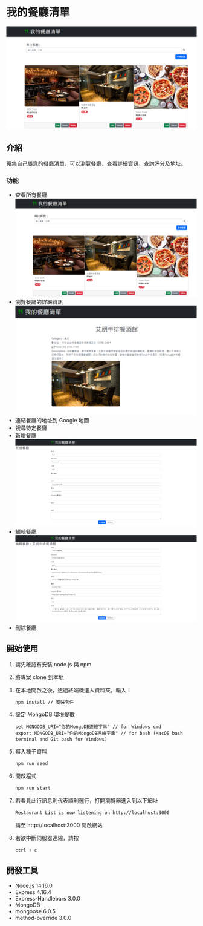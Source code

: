 # 我的餐廳清單

![Index page about Restaurant List](./public/image/home.png)

## 介紹

蒐集自己屬意的餐廳清單，可以瀏覽餐廳、查看詳細資訊、查詢評分及地址。

### 功能

- 查看所有餐廳
![Index page about Restaurant List](./public/image/home.png)
- 瀏覽餐廳的詳細資訊
![Index page about Restaurant List](./public/image/detail.png)
- 連結餐廳的地址到 Google 地圖
- 搜尋特定餐廳
- 新增餐廳
![Index page about Restaurant List](./public/image/add.png)
- 編輯餐廳
![Index page about Restaurant List](./public/image/edit.png)
- 刪除餐廳

## 開始使用

1. 請先確認有安裝 node.js 與 npm
2. 將專案 clone 到本地
3. 在本地開啟之後，透過終端機進入資料夾，輸入：

   ```bash
   npm install // 安裝套件
   ```

4. 設定 MongoDB 環境變數

   ```
   set MONGODB_URI="你的MongoDB連線字串" // for Windows cmd
   export MONGODB_URI="你的MongoDB連線字串" // for bash (MacOS bash terminal and Git bash for Windows)
   ```

5. 寫入種子資料

   ```bash
   npm run seed
   ```

6. 開啟程式

   ```bash
   npm run start
   ```

7. 若看見此行訊息則代表順利運行，打開瀏覽器進入到以下網址

   ```bash
   Restaurant List is now listening on http://localhost:3000
   ```

   請至 http://localhost:3000 開啟網站

8. 若欲中斷伺服器連線，請按

   ```bash
   ctrl + c
   ```


## 開發工具

- Node.js 14.16.0
- Express 4.16.4
- Express-Handlebars 3.0.0
- MongoDB
- mongoose 6.0.5
- method-override 3.0.0

